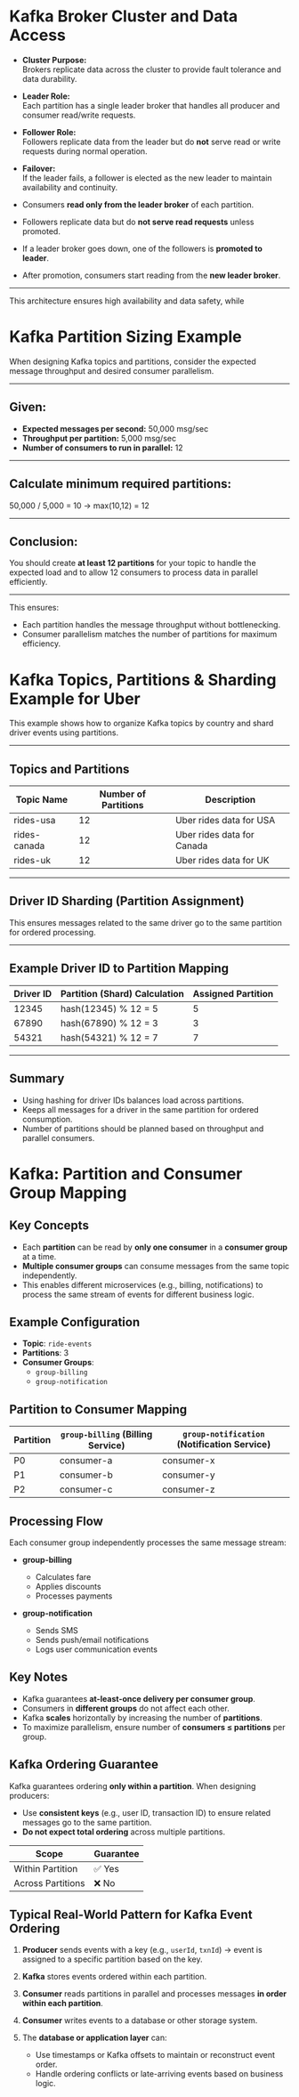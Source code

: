 # Kafka Broker Cluster and Data Access

- **Cluster Purpose:**  
  Brokers replicate data across the cluster to provide fault tolerance and data durability.

- **Leader Role:**  
  Each partition has a single leader broker that handles all producer and consumer read/write requests.

- **Follower Role:**  
  Followers replicate data from the leader but do **not** serve read or write requests during normal operation.

- **Failover:**  
  If the leader fails, a follower is elected as the new leader to maintain availability and continuity.


- Consumers **read only from the leader broker** of each partition.
- Followers replicate data but do **not serve read requests** unless promoted.
- If a leader broker goes down, one of the followers is **promoted to leader**.
- After promotion, consumers start reading from the **new leader broker**.
---

This architecture ensures high availability and data safety, while



# Kafka Partition Sizing Example

When designing Kafka topics and partitions, consider the expected message throughput and desired consumer parallelism.

---

## Given:

- **Expected messages per second:** 50,000 msg/sec  
- **Throughput per partition:** 5,000 msg/sec  
- **Number of consumers to run in parallel:** 12

---

## Calculate minimum required partitions:

50,000 / 5,000 = 10 -> max(10,12) = 12

---

## Conclusion:

You should create **at least 12 partitions** for your topic to handle the expected load and to allow 12 consumers to process data in parallel efficiently.

---

This ensures:

- Each partition handles the message throughput without bottlenecking.
- Consumer parallelism matches the number of partitions for maximum efficiency.

# Kafka Topics, Partitions & Sharding Example for Uber

This example shows how to organize Kafka topics by country and shard driver events using partitions.

---

## Topics and Partitions

| Topic Name   | Number of Partitions | Description                    |
|--------------|----------------------|-------------------------------|
| rides-usa    | 12                   | Uber rides data for USA        |
| rides-canada | 12                   | Uber rides data for Canada     |
| rides-uk     | 12                   | Uber rides data for UK         |

---

## Driver ID Sharding (Partition Assignment)


This ensures messages related to the same driver go to the same partition for ordered processing.

---

## Example Driver ID to Partition Mapping

| Driver ID | Partition (Shard) Calculation | Assigned Partition |
| --------- | ----------------------------- | ------------------ |
| 12345     | hash(12345) % 12 = 5          | 5                  |
| 67890     | hash(67890) % 12 = 3          | 3                  |
| 54321     | hash(54321) % 12 = 7          | 7                  |

---

## Summary

- Using hashing for driver IDs balances load across partitions.
- Keeps all messages for a driver in the same partition for ordered consumption.
- Number of partitions should be planned based on throughput and parallel consumers.

# Kafka: Partition and Consumer Group Mapping
## Key Concepts

- Each **partition** can be read by **only one consumer** in a **consumer group** at a time.
- **Multiple consumer groups** can consume messages from the same topic independently.
- This enables different microservices (e.g., billing, notifications) to process the same stream of events for different business logic.

## Example Configuration

- **Topic**: `ride-events`
- **Partitions**: 3
- **Consumer Groups**:
  - `group-billing`
  - `group-notification`

## Partition to Consumer Mapping

| Partition | `group-billing` (Billing Service) | `group-notification` (Notification Service) |
|-----------|-----------------------------------|---------------------------------------------|
| P0        | consumer-a                        | consumer-x                                  |
| P1        | consumer-b                        | consumer-y                                  |
| P2        | consumer-c                        | consumer-z                                  |

## Processing Flow

Each consumer group independently processes the same message stream:

- **group-billing**
  - Calculates fare
  - Applies discounts
  - Processes payments

- **group-notification**
  - Sends SMS
  - Sends push/email notifications
  - Logs user communication events

## Key Notes

- Kafka guarantees **at-least-once delivery per consumer group**.
- Consumers in **different groups** do not affect each other.
- Kafka **scales** horizontally by increasing the number of **partitions**.
- To maximize parallelism, ensure number of **consumers ≤ partitions** per group.


## Kafka Ordering Guarantee

Kafka guarantees ordering **only within a partition**. When designing producers:

- Use **consistent keys** (e.g., user ID, transaction ID) to ensure related messages go to the same partition.
- **Do not expect total ordering** across multiple partitions.

| Scope               | Guarantee |
|---------------------|-----------|
| Within Partition     | ✅ Yes    |
| Across Partitions    | ❌ No     |


## Typical Real-World Pattern for Kafka Event Ordering

1. **Producer** sends events with a key (e.g., `userId`, `txnId`) → event is assigned to a specific partition based on the key.

2. **Kafka** stores events ordered within each partition.

3. **Consumer** reads partitions in parallel and processes messages **in order within each partition**.

4. **Consumer** writes events to a database or other storage system.

5. The **database or application layer** can:
   - Use timestamps or Kafka offsets to maintain or reconstruct event order.
   - Handle ordering conflicts or late-arriving events based on business logic.

